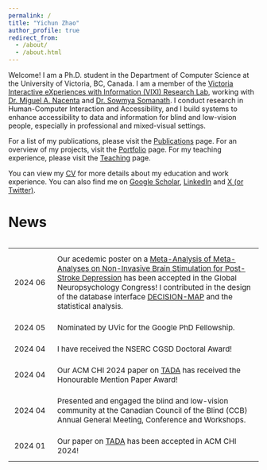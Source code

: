 ```yaml
---
permalink: /
title: "Yichun Zhao"
author_profile: true
redirect_from: 
  - /about/
  - /about.html
---
```


Welcome! I am a Ph.D. student in the Department of Computer Science at the University of Victoria, BC, Canada. I am a member of the [Victoria Interactive eXperiences with Information (VIXI) Research Lab](https://vixi.cs.uvic.ca/), working with [Dr. Miguel A. Nacenta](https://nacenta.com/) and [Dr. Sowmya Somanath](https://vixi.cs.uvic.ca/people/sowmya-somanath-2020-06-18/). I conduct research in Human-Computer Interaction and Accessibility, and I build systems to enhance accessibility to data and information for blind and low-vision people, especially in professional and mixed-visual settings. 

<!-- I am also part of the [NSERC Visual and Automated Disease Analytics (VADA) Graduate Training Program](https://vada.cs.umanitoba.ca/profiles/yichun-zhao/), a collaborative program between the University of Manitoba and the University of Victoria. -->

For a list of my publications, please visit the [Publications](/publications/) page. For an overview of my projects, visit the [Portfolio](/portfolio/) page. For my teaching experience, please visit the [Teaching](/teaching/) page. 

You can view my [CV](/cv/) for more details about my education and work experience. You can also find me on [Google Scholar](https://scholar.google.ca/citations?user=sBdn2mgAAAAJ&hl=en), [LinkedIn](https://www.linkedin.com/in/yichunzhao/) and [X (or Twitter)](https://twitter.com/yichunzhao6).

# News

<div class="table-wrapper" markdown="block" style="overflow-x: scroll; overflow-y: scroll; font-size: 12px;" >

<style>
table {
  width: 100%;
  border-collapse: collapse;
}
table, th, td {
  border: none;
}
th, td {
  padding: 12px;
  text-align: left;
  font-size: 15px;
}
td:first-child {
  width: 12%;
  white-space: nowrap;
}
</style>

<table>
<tr>
    <td>2024 06</td>
    <td>Our acedemic poster on a <a href="https://drive.google.com/file/d/1g1iWIP8TNs_11TL6bwc51_mjx3kGJf2N/view?usp=drive_link">Meta-Analysis of Meta-Analyses on Non-Invasive Brain Stimulation for Post-Stroke Depression</a> has been accepted in the Global Neuropsychology Congress! I contributed in the design of the database interface <a href="https://decision-map.com/">DECISION-MAP</a> and the statistical analysis. </td>
  </tr>
  <tr>
    <td>2024 05</td>
    <td>Nominated by UVic for the Google PhD Fellowship.</td>
  </tr>
  <tr>
    <td>2024 04</td>
    <td>I have received the NSERC CGSD Doctoral Award!</td>
  </tr>
  <tr>
    <td>2024 04</td>
    <td>Our ACM CHI 2024 paper on <a href="https://drive.google.com/file/d/1JiLCtijPCQDKN9f1nI5O2WfQymKGgZQR/view?usp=drive_link">TADA</a> has received the Honourable Mention Paper Award!</td>
  </tr>
  <tr>
    <td>2024 04</td>
    <td>Presented and engaged the blind and low-vision community at the Canadian Council of the Blind (CCB) Annual General Meeting, Conference and Workshops.</td>
  </tr>
  <tr>
    <td>2024 01</td>
    <td>Our paper on <a href="https://drive.google.com/file/d/1JiLCtijPCQDKN9f1nI5O2WfQymKGgZQR/view?usp=drive_link">TADA</a> has been accepted in ACM CHI 2024!</td>
  </tr>
</table>


</div>



